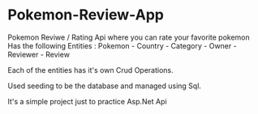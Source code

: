 # Pokemon-Review-App
Pokemon Reviwe / Rating Api where you can rate your favorite pokemon 
Has the following Entities : Pokemon - Country - Category - Owner - Reviewer - Review

Each of the entities has it's own Crud Operations.

Used seeding to be the database and managed using Sql.

It's a simple project just to practice Asp.Net Api 
